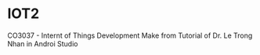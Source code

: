 # IOT2
 CO3037 - Internt of Things Development
 Make from Tutorial of Dr. Le Trong Nhan in Androi Studio
